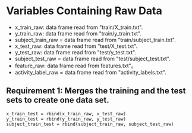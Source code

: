 # Variables Containing Raw Data
* x_train_raw: data frame read from "train/X_train.txt".
* y_train_raw: data frame read from "train/y_train.txt".
* subject_train_raw = data frame read from "train/subject_train.txt".
* x_test_raw: data frame read from "test/X_test.txt".
* y_test_raw: data frame read from "test/y_test.txt".
* subject_test_raw = data frame read from "test/subject_test.txt".
* feature_raw: data frame read from features.txt"。
* activity_label_raw = data frame read from "activity_labels.txt".

## Requirement 1: Merges the training and the test sets to create one data set.
```
x_train_test = rbind(x_train_raw, x_test_raw) 
y_train_test = rbind(y_train_raw, y_test_raw) 
subject_train_test = rbind(subject_train_raw, subject_test_raw) 
```
